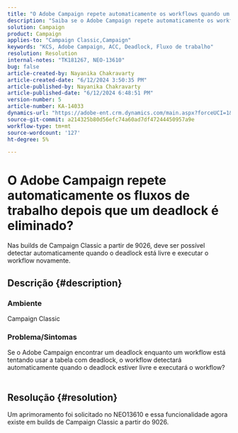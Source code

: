 ```yaml
---
title: "O Adobe Campaign repete automaticamente os workflows quando um deadlock é desbloqueado"
description: "Saiba se o Adobe Campaign repete automaticamente os workflows após a remoção de um deadlock. Esse recurso está disponível em builds de Campaign Classic a partir do 9026."
solution: Campaign
product: Campaign
applies-to: "Campaign Classic,Campaign"
keywords: "KCS, Adobe Campaign, ACC, Deadlock, Fluxo de trabalho"
resolution: Resolution
internal-notes: "TK181267, NEO-13610"
bug: false
article-created-by: Nayanika Chakravarty
article-created-date: "6/12/2024 3:50:35 PM"
article-published-by: Nayanika Chakravarty
article-published-date: "6/12/2024 6:48:51 PM"
version-number: 5
article-number: KA-14033
dynamics-url: "https://adobe-ent.crm.dynamics.com/main.aspx?forceUCI=1&pagetype=entityrecord&etn=knowledgearticle&id=cec0b17e-d328-ef11-840b-0022480a40c2"
source-git-commit: a214325b80d56efc74a60ad7df47244450957a9e
workflow-type: tm+mt
source-wordcount: '127'
ht-degree: 5%

---
```


# O Adobe Campaign repete automaticamente os fluxos de trabalho depois que um deadlock é eliminado?


Nas builds de Campaign Classic a partir de 9026, deve ser possível detectar automaticamente quando o deadlock está livre e executar o workflow novamente.

## Descrição {#description}


### <b>Ambiente</b>

Campaign Classic

### <b>Problema/Sintomas</b>

Se o Adobe Campaign encontrar um deadlock enquanto um workflow está tentando usar a tabela com deadlock, o workflow detectará automaticamente quando o deadlock estiver livre e executará o workflow?
<br> 

## Resolução {#resolution}


Um aprimoramento foi solicitado no NEO13610 e essa funcionalidade agora existe em builds de Campaign Classic a partir do 9026.

